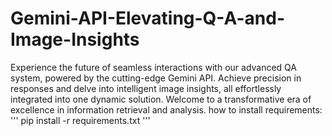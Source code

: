 # Gemini-API-Elevating-Q-A-and-Image-Insights
Experience the future of seamless interactions with our advanced QA system, powered by the cutting-edge Gemini API. Achieve precision in responses and delve into intelligent image insights, all effortlessly integrated into one dynamic solution. Welcome to a transformative era of excellence in information retrieval and analysis.
how to install requirements:
''' pip install -r requirements.txt '''
